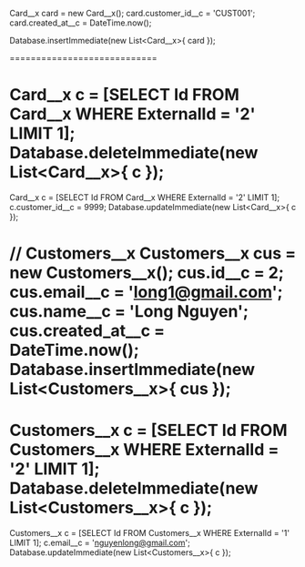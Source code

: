 Card__x card = new Card__x();
card.customer_id__c = 'CUST001';
card.created_at__c  = DateTime.now();

Database.insertImmediate(new List<Card__x>{ card });

============================

Card__x c = [SELECT Id FROM Card__x WHERE ExternalId = '2' LIMIT 1];
Database.deleteImmediate(new List<Card__x>{ c });
============================
Card__x c = [SELECT Id FROM Card__x WHERE ExternalId = '2' LIMIT 1];
c.customer_id__c = 9999;
Database.updateImmediate(new List<Card__x>{ c });






// Customers__x
Customers__x cus = new Customers__x();
cus.id__c = 2;
cus.email__c = 'long1@gmail.com';
cus.name__c = 'Long Nguyen';
cus.created_at__c = DateTime.now();
Database.insertImmediate(new List<Customers__x>{ cus });
============================
Customers__x c = [SELECT Id FROM Customers__x WHERE ExternalId = '2' LIMIT 1];
Database.deleteImmediate(new List<Customers__x>{ c });
============================
Customers__x c = [SELECT Id FROM Customers__x WHERE ExternalId = '1' LIMIT 1];
c.email__c = 'nguyenlong@gmail.com';
Database.updateImmediate(new List<Customers__x>{ c });